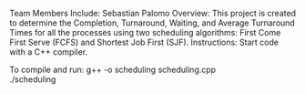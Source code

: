 Team Members Include: Sebastian Palomo
Overview: This project is created to determine the Completion, Turnaround, Waiting, and Average Turnaround Times for all the processes using two scheduling algorithms: First Come First Serve (FCFS) and Shortest Job First (SJF).
Instructions: Start code with a C++ compiler.

To compile and run:
g++ -o scheduling scheduling.cpp  
./scheduling
